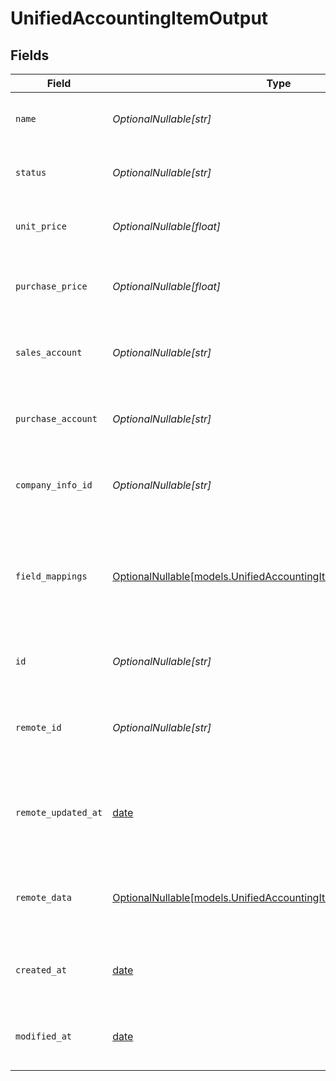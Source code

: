 # UnifiedAccountingItemOutput


## Fields

| Field                                                                                                                      | Type                                                                                                                       | Required                                                                                                                   | Description                                                                                                                | Example                                                                                                                    |
| -------------------------------------------------------------------------------------------------------------------------- | -------------------------------------------------------------------------------------------------------------------------- | -------------------------------------------------------------------------------------------------------------------------- | -------------------------------------------------------------------------------------------------------------------------- | -------------------------------------------------------------------------------------------------------------------------- |
| `name`                                                                                                                     | *OptionalNullable[str]*                                                                                                    | :heavy_minus_sign:                                                                                                         | The name of the accounting item                                                                                            | Product A                                                                                                                  |
| `status`                                                                                                                   | *OptionalNullable[str]*                                                                                                    | :heavy_minus_sign:                                                                                                         | The status of the accounting item                                                                                          | Active                                                                                                                     |
| `unit_price`                                                                                                               | *OptionalNullable[float]*                                                                                                  | :heavy_minus_sign:                                                                                                         | The unit price of the item in cents                                                                                        | 1000                                                                                                                       |
| `purchase_price`                                                                                                           | *OptionalNullable[float]*                                                                                                  | :heavy_minus_sign:                                                                                                         | The purchase price of the item in cents                                                                                    | 800                                                                                                                        |
| `sales_account`                                                                                                            | *OptionalNullable[str]*                                                                                                    | :heavy_minus_sign:                                                                                                         | The UUID of the associated sales account                                                                                   | 801f9ede-c698-4e66-a7fc-48d19eebaa4f                                                                                       |
| `purchase_account`                                                                                                         | *OptionalNullable[str]*                                                                                                    | :heavy_minus_sign:                                                                                                         | The UUID of the associated purchase account                                                                                | 801f9ede-c698-4e66-a7fc-48d19eebaa4f                                                                                       |
| `company_info_id`                                                                                                          | *OptionalNullable[str]*                                                                                                    | :heavy_minus_sign:                                                                                                         | The UUID of the associated company info                                                                                    | 801f9ede-c698-4e66-a7fc-48d19eebaa4f                                                                                       |
| `field_mappings`                                                                                                           | [OptionalNullable[models.UnifiedAccountingItemOutputFieldMappings]](../models/unifiedaccountingitemoutputfieldmappings.md) | :heavy_minus_sign:                                                                                                         | The custom field mappings of the object between the remote 3rd party & Panora                                              | {<br/>"custom_field_1": "value1",<br/>"custom_field_2": "value2"<br/>}                                                     |
| `id`                                                                                                                       | *OptionalNullable[str]*                                                                                                    | :heavy_minus_sign:                                                                                                         | The UUID of the accounting item record                                                                                     | 801f9ede-c698-4e66-a7fc-48d19eebaa4f                                                                                       |
| `remote_id`                                                                                                                | *OptionalNullable[str]*                                                                                                    | :heavy_minus_sign:                                                                                                         | The remote ID of the item in the context of the 3rd Party                                                                  | item_1234                                                                                                                  |
| `remote_updated_at`                                                                                                        | [date](https://docs.python.org/3/library/datetime.html#date-objects)                                                       | :heavy_minus_sign:                                                                                                         | The date when the item was last updated in the remote system                                                               | 2024-06-15T12:00:00Z                                                                                                       |
| `remote_data`                                                                                                              | [OptionalNullable[models.UnifiedAccountingItemOutputRemoteData]](../models/unifiedaccountingitemoutputremotedata.md)       | :heavy_minus_sign:                                                                                                         | The remote data of the item in the context of the 3rd Party                                                                | {<br/>"raw_data": {<br/>"additional_field": "some value"<br/>}<br/>}                                                       |
| `created_at`                                                                                                               | [date](https://docs.python.org/3/library/datetime.html#date-objects)                                                       | :heavy_minus_sign:                                                                                                         | The created date of the accounting item record                                                                             | 2024-06-15T12:00:00Z                                                                                                       |
| `modified_at`                                                                                                              | [date](https://docs.python.org/3/library/datetime.html#date-objects)                                                       | :heavy_minus_sign:                                                                                                         | The last modified date of the accounting item record                                                                       | 2024-06-15T12:00:00Z                                                                                                       |